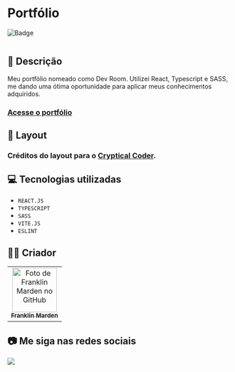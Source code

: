 # Portfólio
![Badge](http://img.shields.io/static/v1?label=STATUS&message=CONCLUIDO&color=GREEN&style=for-the-badge)             

<img src="">

## 📄 Descrição

Meu portfólio nomeado como Dev Room. Utilizei React, Typescript e SASS, me dando uma ótima oportunidade para aplicar meus conhecimentos adquiridos.

### <a href="">Acesse o portfólio</a>

## 🎨 Layout

### Créditos do layout para o <a href="https://www.youtube.com/@CrypticalCoder">Cryptical Coder</a>.

## 💻 Tecnologias utilizadas

- ``REACT.JS``
- ``TYPESCRIPT``
- ``SASS``
- ``VITE.JS``
- ``ESLINT``

## 🧑‍💻 Criador

<table>
  <tr>
    <td align="center">
      <a href="https://github.com/FranklinMSR">
        <img src="https://avatars.githubusercontent.com/u/127708250?s=400&u=cf7a36d796e3e4dd9104d5c29a0f37fb62769446&v=4" width="100px;" alt="Foto de Franklin Marden no GitHub"/><br>
        <sub>
          <b>Franklin Marden</b>
        </sub>
      </a>
    </td>
  </tr>
</table>

## 📷 Me siga nas redes sociais<br>

<p align="left">
  <a href="https://www.linkedin.com/in/franklin-marden-3a89b4167/" target="_blank"><img src="https://img.shields.io/badge/-LinkedIn-%230077B5?style=for-the-badge&logo=linkedin&logoColor=white"></a>
</p>

